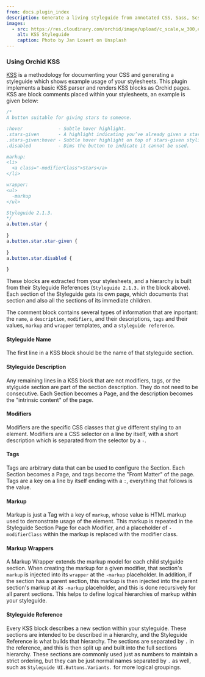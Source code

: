 ```yaml
---
from: docs.plugin_index
description: Generate a living styleguide from annotated CSS, Sass, Scss, or LESS
images:
  - src: https://res.cloudinary.com/orchid/image/upload/c_scale,w_300,e_blur:150/v1524974377/plugins/styleguide.jpg
    alt: KSS Styleguide
    caption: Photo by Jan Losert on Unsplash
---
```


### Using Orchid KSS

[KSS](https://warpspire.com/kss/syntax/) is a methodology for documenting your CSS and generating a styleguide which
shows example usage of your stylesheets. This plugin implements a basic KSS parser and renders KSS blocks as Orchid 
pages. KSS are block comments placed within your stylesheets, an example is given below:

```css
/*
A button suitable for giving stars to someone.

:hover             - Subtle hover highlight.
.stars-given       - A highlight indicating you’ve already given a star.
.stars-given:hover - Subtle hover highlight on top of stars-given styling.
.disabled          - Dims the button to indicate it cannot be used.

markup:
<li>
  <a class="-modifierClass">Stars</a>
</li>

wrapper:
<ul>
  -markup
</ul>

Styleguide 2.1.3.
*/
a.button.star {
  
}
a.button.star.star-given {
  
}
a.button.star.disabled {
  
}
```

These blocks are extracted from your stylesheets, and a hierarchy is built from their Styleguide References 
(`Styleguide 2.1.3.` in the block above). Each section of the Styleguide gets its own page, which documents that section
and also all the sections of its immediate children. 

The comment block contains several types of information that are inportant: the `name`, a `description`, `modifiers`, 
and their descriptions, `tags` and their values, `markup` and `wrapper` templates, and a `styleguide reference`. 

#### Styleguide Name

The first line in a KSS block should be the name of that styleguide section. 

#### Styleguide Description

Any remaining lines in a KSS block that are not modifiers, tags, or the stylguide section are part of the section 
description. They do not need to be consecutive. Each Section becomes a Page, and the description becomes the "intrinsic 
content" of the page.

#### Modifiers

Modifiers are the specific CSS classes that give different styling to an element. Modifiers are a CSS selector on a line
by itself, with a short description which is separated from the selector by a `-`. 

#### Tags

Tags are arbitrary data that can be used to configure the Section. Each Section becomes a Page, and tags become the 
"Front Matter" of the page. Tags are a key on a line by itself ending with a `:`, everything that follows is the value.

#### Markup

Markup is just a Tag with a key of `markup`, whose value is HTML markup used to demonstrate usage of the element. This
markup is repeated in the Styleguide Section Page for each Modifier, and a placeholder of `-modifierClass` within the 
markup is replaced with the modifier class.

#### Markup Wrappers

A Markup Wrapper extends the markup model for each child stylguide section. When creating the markup for a given 
modifier, that section's `markup` is injected into its `wrapper` at the `-markup` placeholder. In addition, if the 
section has a parent section, this markup is then injected into the parent section's markup at _its_ `-markup` 
placeholder, and this is done recursively for all parent sections. This helps to define logical hierarchies of markup
within your styleguide. 

#### Styleguide Reference

Every KSS block describes a new section within your styleguide. These sections are intended to be described in a 
hierarchy, and the Styleguide Reference is what builds that hierarchy. The sections are separated by `.` in the 
reference, and this is then split up and built into the full sections hierarchy. These sections are commonly used just 
as numbers to maintain a strict ordering, but they can be just normal names separated by `.` as well, such as 
`Styleguide UI.Buttons.Variants.` for more logical groupings.